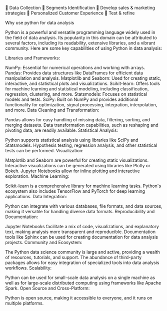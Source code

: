 	Data Collection
	Segments Identification
	Develop sales & marketing strategies
	Personalized Customer Experience
	Test & refine

Why use python for data analysis

Python is a powerful and versatile programming language widely used in the field of data analysis. Its popularity in this domain can be attributed to several factors, including its readability, extensive libraries, and a vibrant community. Here are some key capabilities of using Python in data analysis:

Libraries and Frameworks:

NumPy: Essential for numerical operations and working with arrays.
Pandas: Provides data structures like DataFrames for efficient data manipulation and analysis.
Matplotlib and Seaborn: Used for creating static, interactive, and statistical plots and visualizations.
Scikit-learn: Offers tools for machine learning and statistical modeling, including classification, regression, clustering, and more.
Statsmodels: Focuses on statistical models and tests.
SciPy: Built on NumPy and provides additional functionality for optimization, signal processing, integration, interpolation, and more.
Data Cleaning and Transformation:

Pandas allows for easy handling of missing data, filtering, sorting, and merging datasets.
Data transformation capabilities, such as reshaping and pivoting data, are readily available.
Statistical Analysis:

Python supports statistical analysis using libraries like SciPy and Statsmodels.
Hypothesis testing, regression analysis, and other statistical tests can be performed.
Visualization:

Matplotlib and Seaborn are powerful for creating static visualizations.
Interactive visualizations can be generated using libraries like Plotly or Bokeh.
Jupyter Notebooks allow for inline plotting and interactive exploration.
Machine Learning:

Scikit-learn is a comprehensive library for machine learning tasks.
Python's ecosystem also includes TensorFlow and PyTorch for deep learning applications.
Data Integration:

Python can integrate with various databases, file formats, and data sources, making it versatile for handling diverse data formats.
Reproducibility and Documentation:

Jupyter Notebooks facilitate a mix of code, visualizations, and explanatory text, making analysis more transparent and reproducible.
Documentation tools like Sphinx can be used for creating documentation for data analysis projects.
Community and Ecosystem:

The Python data science community is large and active, providing a wealth of resources, tutorials, and support.
The abundance of third-party packages allows for easy integration of specialized tools into data analysis workflows.
Scalability:

Python can be used for small-scale data analysis on a single machine as well as for large-scale distributed computing using frameworks like Apache Spark.
Open Source and Cross-Platform:

Python is open source, making it accessible to everyone, and it runs on multiple platforms.
